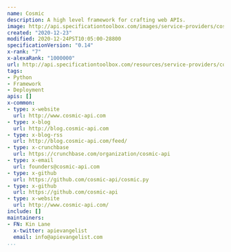 ```yaml
---
name: Cosmic
description: A high level framework for crafting web APIs.
image: http://api.specificationtoolbox.com/images/service-providers/cosmic.jpg
created: "2020-12-23"
modified: 2020-12-24PST10:05:00-28800
specificationVersion: "0.14"
x-rank: "7"
x-alexaRank: "1000000"
url: http://api.specificationtoolbox.com/resources/service-providers/cosmic/
tags:
- Python
- Framework
- Deployment
apis: []
x-common:
- type: x-website
  url: http://www.cosmic-api.com
- type: x-blog
  url: http://blog.cosmic-api.com
- type: x-blog-rss
  url: http://blog.cosmic-api.com/feed/
- type: x-crunchbase
  url: https://crunchbase.com/organization/cosmic-api
- type: x-email
  url: founders@cosmic-api.com
- type: x-github
  url: https://github.com/cosmic-api/cosmic.py
- type: x-github
  url: https://github.com/cosmic-api
- type: x-website
  url: http://www.cosmic-api.com/
include: []
maintainers:
- FN: Kin Lane
  x-twitter: apievangelist
  email: info@apievangelist.com
...
```

